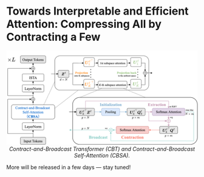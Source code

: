 # Towards Interpretable and Efficient Attention: Compressing All by Contracting a Few

<p align="center"> <img src="assets/CBT_arch.png" width="800px"/> <br> <em>Contract-and-Broadcast Transformer (CBT) and Contract-and-Broadcast Self-Attention (CBSA).</em> </p>

 More will be released in a few days — stay tuned!
